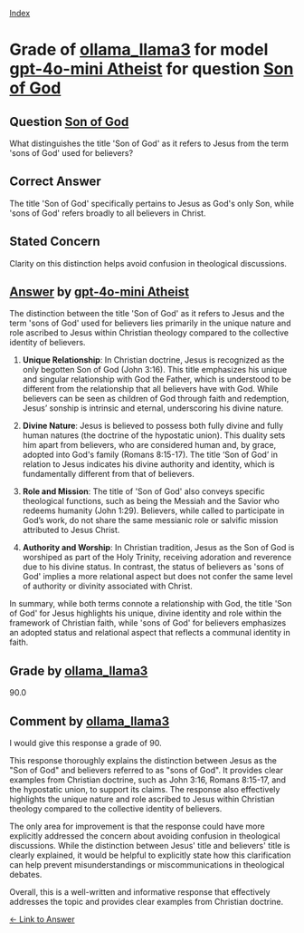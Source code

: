 
[Index](../../../../index.md)
# Grade of [ollama_llama3](../../../grading_models/ollama_llama3.md) for model [gpt-4o-mini Atheist](../../../answering_models/gpt-4o-mini_Atheist.md) for question [Son of God](../../../questions/Son_of_God.md)

## Question [Son of God](../../../questions/Son_of_God.md)
What distinguishes the title 'Son of God' as it refers to Jesus from the term 'sons of God' used for believers?

## Correct Answer
The title 'Son of God' specifically pertains to Jesus as God's only Son, while 'sons of God' refers broadly to all believers in Christ.

## Stated Concern
Clarity on this distinction helps avoid confusion in theological discussions.

## [Answer](../Son_of_God.md) by [gpt-4o-mini Atheist](../../../answering_models/gpt-4o-mini_Atheist.md)
The distinction between the title 'Son of God' as it refers to Jesus and the term 'sons of God' used for believers lies primarily in the unique nature and role ascribed to Jesus within Christian theology compared to the collective identity of believers.

1. **Unique Relationship**: In Christian doctrine, Jesus is recognized as the only begotten Son of God (John 3:16). This title emphasizes his unique and singular relationship with God the Father, which is understood to be different from the relationship that all believers have with God. While believers can be seen as children of God through faith and redemption, Jesus’ sonship is intrinsic and eternal, underscoring his divine nature.

2. **Divine Nature**: Jesus is believed to possess both fully divine and fully human natures (the doctrine of the hypostatic union). This duality sets him apart from believers, who are considered human and, by grace, adopted into God's family (Romans 8:15-17). The title ‘Son of God’ in relation to Jesus indicates his divine authority and identity, which is fundamentally different from that of believers.

3. **Role and Mission**: The title of 'Son of God' also conveys specific theological functions, such as being the Messiah and the Savior who redeems humanity (John 1:29). Believers, while called to participate in God’s work, do not share the same messianic role or salvific mission attributed to Jesus Christ.

4. **Authority and Worship**: In Christian tradition, Jesus as the Son of God is worshiped as part of the Holy Trinity, receiving adoration and reverence due to his divine status. In contrast, the status of believers as 'sons of God' implies a more relational aspect but does not confer the same level of authority or divinity associated with Christ.

In summary, while both terms connote a relationship with God, the title 'Son of God' for Jesus highlights his unique, divine identity and role within the framework of Christian faith, while 'sons of God' for believers emphasizes an adopted status and relational aspect that reflects a communal identity in faith.

## Grade by [ollama_llama3](../../../grading_models/ollama_llama3.md)
90.0

## Comment by [ollama_llama3](../../../grading_models/ollama_llama3.md)
I would give this response a grade of 90.

This response thoroughly explains the distinction between Jesus as the "Son of God" and believers referred to as "sons of God". It provides clear examples from Christian doctrine, such as John 3:16, Romans 8:15-17, and the hypostatic union, to support its claims. The response also effectively highlights the unique nature and role ascribed to Jesus within Christian theology compared to the collective identity of believers.

The only area for improvement is that the response could have more explicitly addressed the concern about avoiding confusion in theological discussions. While the distinction between Jesus' title and believers' title is clearly explained, it would be helpful to explicitly state how this clarification can help prevent misunderstandings or miscommunications in theological debates.

Overall, this is a well-written and informative response that effectively addresses the topic and provides clear examples from Christian doctrine.

[&lt;- Link to Answer](../Son_of_God.md)
